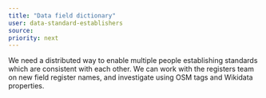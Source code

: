 ```yaml
---
title: "Data field dictionary"
user: data-standard-establishers
source:
priority: next
---
```


We need a distributed way to enable multiple people establishing standards which are consistent with each other. We can work with the registers team on new field register names, and investigate using OSM tags and Wikidata properties.